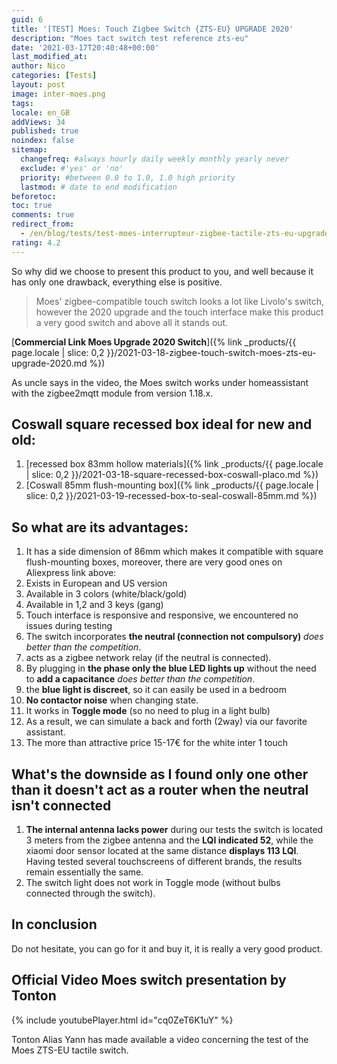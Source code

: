 ```yaml
---
guid: 6
title: '[TEST] Moes: Touch Zigbee Switch {ZTS-EU} UPGRADE 2020'
description: "Moes tact switch test reference zts-eu"
date: '2021-03-17T20:40:48+00:00'
last_modified_at:
author: Nico
categories: [Tests]
layout: post
image: inter-moes.png
tags:
locale: en_GB
addViews: 34
published: true
noindex: false
sitemap:
  changefreq: #always hourly daily weekly monthly yearly never
  exclude: #'yes' or 'no'
  priority: #between 0.0 to 1.0, 1.0 high priority
  lastmod: # date to end modification
beforetoc:
toc: true
comments: true
redirect_from:
  - /en/blog/tests/test-moes-interrupteur-zigbee-tactile-zts-eu-upgrade-2020/
rating: 4.2
---
```


So why did we choose to present this product to you, and well because it has only one drawback, everything else is positive.

> Moes' zigbee-compatible touch switch looks a lot like Livolo's switch, however the 2020 upgrade and the touch interface make this product a very good switch and above all it stands out.

[**Commercial Link Moes Upgrade 2020 Switch**]({% link _products/{{ page.locale | slice: 0,2 }}/2021-03-18-zigbee-touch-switch-moes-zts-eu-upgrade-2020.md %})

As uncle says in the video, the Moes switch works under homeassistant with the zigbee2mqtt module from version 1.18.x.

## Coswall square recessed box ideal for new and old:

1. [recessed box 83mm hollow materials]({% link _products/{{ page.locale | slice: 0,2 }}/2021-03-18-square-recessed-box-coswall-placo.md %})
2. [Coswall 85mm flush-mounting box]({% link _products/{{ page.locale | slice: 0,2 }}/2021-03-19-recessed-box-to-seal-coswall-85mm.md %})

## So what are its advantages:

1. It has a side dimension of 86mm which makes it compatible with square flush-mounting boxes, moreover, there are very good ones on Aliexpress link above:
2. Exists in European and US version
3. Available in 3 colors (white/black/gold)
4. Available in 1,2 and 3 keys (gang)
5. Touch interface is responsive and responsive, we encountered no issues during testing
6. The switch incorporates **the neutral (connection not compulsory)** <span class="has-inline-color has-vivid-red-color">*does better than the competition*.</span>
7. acts as a zigbee network relay (if the neutral is connected).
8. By plugging in **the phase only the blue LED lights up** without the need to **add a capacitance** <span class="has-inline-color has-vivid-red-color">*does better than the competition*.</span>
9. the **blue light is discreet**, so it can easily be used in a bedroom
10. **No contactor noise** when changing state.
11. It works in **Toggle mode** (so no need to plug in a light bulb)
12. As a result, we can simulate a back and forth (2way) via our favorite assistant.
13. The more than attractive price 15-17€ for the white inter 1 touch

## What's the downside as I found only one other than it doesn't act as a router when the neutral isn't connected

1. **The internal antenna lacks power** during our tests the switch is located 3 meters from the zigbee antenna and the **LQI indicated 52**, while the xiaomi door sensor located at the same distance **displays 113 LQI**. Having tested several touchscreens of different brands, the results remain essentially the same.
2. The switch light does not work in Toggle mode (without bulbs connected through the switch).

## In conclusion

Do not hesitate, you can go for it and buy it, it is really a very good product.

## Official Video Moes switch presentation by Tonton

{% include youtubePlayer.html id="cq0ZeT6K1uY" %}


Tonton Alias ​​Yann has made available a video concerning the test of the Moes ZTS-EU tactile switch.
